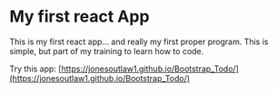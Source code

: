 # My first react App

This is my first react app... and really my first proper program. This is simple,
but part of my training to learn how to code.

Try this app:
[https://jonesoutlaw1.github.io/Bootstrap_Todo/](https://jonesoutlaw1.github.io/Bootstrap_Todo/)
